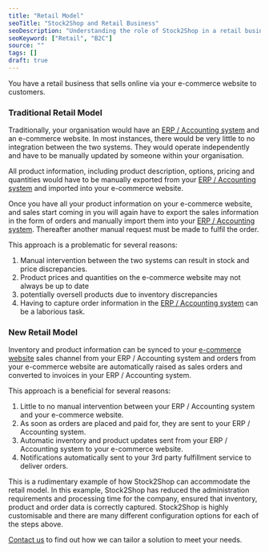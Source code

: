 ```yaml
---
title: "Retail Model"
seoTitle: "Stock2Shop and Retail Business"
seoDescription: "Understanding the role of Stock2Shop in a retail business model"
seoKeyword: ["Retail", "B2C"]
source: ""
tags: []
draft: true
---
```


You have a retail business that sells online via your e-commerce website to customers.

### Traditional Retail Model 
Traditionally, your organisation would have an [ERP / Accounting system](/integrations) and an e-commerce website.
In most instances, there would be very little to no integration between the two systems. 
They would operate independently and have to be manually updated by someone within your organisation.

All product information, including product description, options, pricing and quantities 
would have to be manually exported from your [ERP / Accounting system](/integrations) and imported into your e-commerce website.

Once you have all your product information on your e-commerce website, and sales start coming in
you will again have to export the sales information in the form of orders and manually import them
into your [ERP / Accounting system](/integrations). Thereafter another manual request must be made to fulfil the order.

This approach is a problematic for several reasons:

1. Manual intervention between the two systems can result in stock and price discrepancies.
2. Product prices and quantities on the e-commerce website may not always be up to date
3. potentially oversell products due to inventory discrepancies
4. Having to capture order information in the [ERP / Accounting system](/integrations) can be a laborious task.

### New Retail Model
Inventory and product information can be synced to your [e-commerce website](/integrations) sales channel 
from your ERP / Accounting system and orders from your e-commerce website are automatically raised as sales orders
and converted to invoices in your ERP / Accounting system. 

This approach is a beneficial for several reasons:
1. Little to no manual intervention between your ERP / Accounting system and your e-commerce website.
2. As soon as orders are placed and paid for, they are sent to your ERP / Accounting system. 
3. Automatic inventory and product updates sent from your ERP / Accounting system to your e-commerce website.
4. Notifications automatically sent to your 3rd party fulfillment service to deliver orders.

This is a rudimentary example of how Stock2Shop can accommodate the retail model. 
In this example, Stock2Shop has reduced the administration requirements and processing time for the company, 
ensured that inventory, product and order data is correctly captured. 
Stock2Shop is highly customisable and there are many different configuration options for each of the steps above.

[Contact us](/contact-us/) to find out how we can tailor a solution to meet your needs.